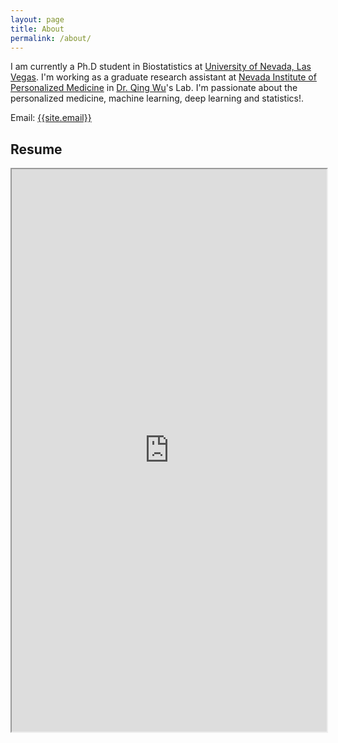 ```yaml
---
layout: page
title: About
permalink: /about/
---
```

<p>
I am currently a Ph.D student in Biostatistics at <a href="https://www.unlv.edu/" target="_blank">University of Nevada, Las Vegas</a>. I'm working as a graduate research assistant at <a href="https://www.unlv.edu/nipm" target="_blank">Nevada Institute of Personalized Medicine</a> in <a href="https://www.unlv.edu/people/qing-wu" target="_blank">Dr. Qing Wu</a>'s Lab. I'm passionate about the personalized medicine, machine learning, deep learning and statistics!. 
</p>

Email: <a href="mailto:{{site.email}}?Subject=From Blog Site:">{{site.email}}</a>

## Resume
<iframe src="https://drive.google.com/open?id=1EfCJ3-EHvSGfTVWNSfHndnRGlydn-aji" width="100%" height="900"></iframe>

